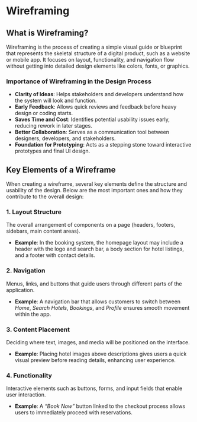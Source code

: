 # Wireframing

## What is Wireframing?
Wireframing is the process of creating a simple visual guide or blueprint that represents the skeletal structure of a digital product, such as a website or mobile app. It focuses on layout, functionality, and navigation flow without getting into detailed design elements like colors, fonts, or graphics.

### Importance of Wireframing in the Design Process
- **Clarity of Ideas**: Helps stakeholders and developers understand how the system will look and function.  
- **Early Feedback**: Allows quick reviews and feedback before heavy design or coding starts.  
- **Saves Time and Cost**: Identifies potential usability issues early, reducing rework in later stages.  
- **Better Collaboration**: Serves as a communication tool between designers, developers, and stakeholders.  
- **Foundation for Prototyping**: Acts as a stepping stone toward interactive prototypes and final UI design.

## Key Elements of a Wireframe

When creating a wireframe, several key elements define the structure and usability of the design. Below are the most important ones and how they contribute to the overall design:

### 1. Layout Structure
The overall arrangement of components on a page (headers, footers, sidebars, main content areas).  
- **Example**: In the booking system, the homepage layout may include a header with the logo and search bar, a body section for hotel listings, and a footer with contact details.

### 2. Navigation
Menus, links, and buttons that guide users through different parts of the application.  
- **Example**: A navigation bar that allows customers to switch between *Home*, *Search Hotels*, *Bookings*, and *Profile* ensures smooth movement within the app.

### 3. Content Placement
Deciding where text, images, and media will be positioned on the interface.  
- **Example**: Placing hotel images above descriptions gives users a quick visual preview before reading details, enhancing user experience.

### 4. Functionality
Interactive elements such as buttons, forms, and input fields that enable user interaction.  
- **Example**: A *“Book Now”* button linked to the checkout process allows users to immediately proceed with reservations.
